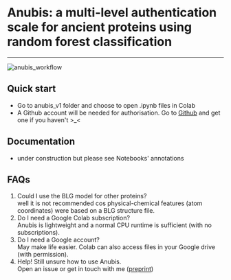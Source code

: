 # Anubis: a multi-level authentication scale for ancient proteins using random forest classification
---
![anubis_workflow](https://github.com/user-attachments/assets/2362fcd5-6fc1-4d53-af54-a869757c65a2)

## Quick start
- Go to anubis_v1 folder and choose to open .ipynb files in Colab
- A Github account will be needed for authorisation. Go to [Github](https://github.com/) and get one if you haven't >_<

## Documentation
- under construction but please see Notebooks' annotations

## FAQs
1. Could I use the BLG model for other proteins? <br> well it is not recommended cos physical-chemical features (atom coordinates) were based on a BLG structure file.
2. Do I need a Google Colab subscription?<br>Anubis is lightweight and a normal CPU runtime is sufficient (with no subscriptions).
3. Do I need a Google account? <br> May make life easier. Colab can also access files in your Google drive (with permission).
4. Help! Still unsure how to use Anubis. <br> Open an issue or get in touch with me ([preprint](https://www.biorxiv.org/content/10.1101/2024.11.15.623824v1))
